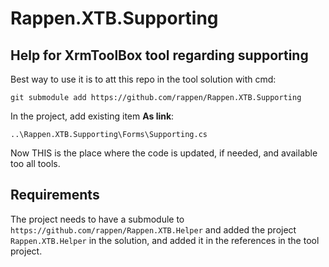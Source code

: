 # Rappen.XTB.Supporting
## Help for XrmToolBox tool regarding supporting

Best way to use it is to att this repo in the tool solution with cmd:
```
git submodule add https://github.com/rappen/Rappen.XTB.Supporting
```

In the project, add existing item **As link**:
```
..\Rappen.XTB.Supporting\Forms\Supporting.cs
```

Now THIS is the place where the code is updated, if needed, and available too all tools.

## Requirements

The project needs to have a submodule to `https://github.com/rappen/Rappen.XTB.Helper` and added the project `Rappen.XTB.Helper` in the solution, and added it in the references in the tool project.